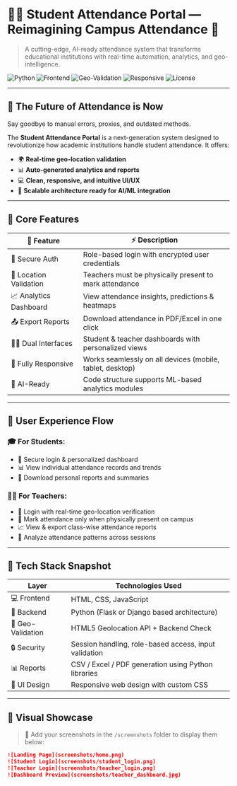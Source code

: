 # 🧠✨ Student Attendance Portal — Reimagining Campus Attendance 🚀

> A cutting-edge, AI-ready attendance system that transforms educational institutions with real-time automation, analytics, and geo-intelligence.

![Python](https://img.shields.io/badge/Backend-Python-blue?logo=python)
![Frontend](https://img.shields.io/badge/Frontend-HTML%2FCSS%2FJS-orange?logo=javascript)
![Geo-Validation](https://img.shields.io/badge/Feature-Location%20Aware-green?logo=google-maps)
![Responsive](https://img.shields.io/badge/UI-Responsive-brightgreen?logo=android)
![License](https://img.shields.io/github/license/yourusername/student-attendance-portal)

---

## 🚀 The Future of Attendance is Now

Say goodbye to manual errors, proxies, and outdated methods.

The **Student Attendance Portal** is a next-generation system designed to revolutionize how academic institutions handle student attendance. It offers:

- 🌍 **Real-time geo-location validation**
- 📊 **Auto-generated analytics and reports**
- 💻 **Clean, responsive, and intuitive UI/UX**
- 🧠 **Scalable architecture ready for AI/ML integration**

---

## 🧩 Core Features

| 🔧 Feature              | ⚡ Description |
|------------------------|---------------|
| 🔐 Secure Auth          | Role-based login with encrypted user credentials |
| 📍 Location Validation  | Teachers must be physically present to mark attendance |
| 📈 Analytics Dashboard  | View attendance insights, predictions & heatmaps |
| 📤 Export Reports       | Download attendance in PDF/Excel in one click |
| 👨‍🏫 Dual Interfaces     | Student & teacher dashboards with personalized views |
| 📱 Fully Responsive     | Works seamlessly on all devices (mobile, tablet, desktop) |
| 🧠 AI-Ready             | Code structure supports ML-based analytics modules |

---

## 👥 User Experience Flow

### 🎓 For Students:
- 🔐 Secure login & personalized dashboard
- 📊 View individual attendance records and trends
- 🧾 Download personal reports and summaries

### 🧑‍🏫 For Teachers:
- 🔐 Login with real-time geo-location verification
- 📍 Mark attendance only when physically present on campus
- 📈 View & export class-wise attendance reports
- 🧮 Analyze attendance patterns across sessions

---

## 🧬 Tech Stack Snapshot

| Layer        | Technologies Used                          |
|--------------|---------------------------------------------|
| 💻 Frontend   | HTML, CSS, JavaScript                      |
| 🧠 Backend    | Python (Flask or Django based architecture) |
| 📍 Geo-Validation | HTML5 Geolocation API + Backend Check    |
| 🔒 Security   | Session handling, role-based access, input validation |
| 📊 Reports    | CSV / Excel / PDF generation using Python libraries |
| 📱 UI Design  | Responsive web design with custom CSS       |

---

## 📸 Visual Showcase

> 📁 Add your screenshots in the `/screenshots` folder to display them below:

```md
![Landing Page](screenshots/home.png)
![Student Login](screenshots/student_login.png)
![Teacher Login](screenshots/teacher_login.png)
![Dashboard Preview](screenshots/teacher_dashboard.jpg)
